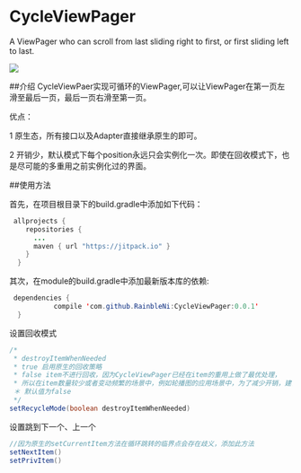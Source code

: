# CycleViewPager
A ViewPager who can scroll from last sliding right to first, or first sliding left to last. 

[![](https://jitpack.io/v/RainbleNi/CycleViewPager.svg)](https://jitpack.io/#RainbleNi/CycleViewPager)

##介绍
CycleViewPaer实现可循环的ViewPager,可以让ViewPager在第一页左滑至最后一页，最后一页右滑至第一页。

优点：

1 原生态，所有接口以及Adapter直接继承原生的即可。

2 开销少，默认模式下每个position永远只会实例化一次。即使在回收模式下，也是尽可能的多重用之前实例化过的界面。


##使用方法

首先，在项目根目录下的build.gradle中添加如下代码：

```java
 allprojects {
    repositories {
      ...
      maven { url "https://jitpack.io" }
    }
  }
```
其次，在module的build.gradle中添加最新版本库的依赖:
```java
 dependencies {
           compile 'com.github.RainbleNi:CycleViewPager:0.0.1'
  }
```
设置回收模式
```java
/*
 * destroyItemWhenNeeded 
 * true 启用原生的回收策略
 * false item不进行回收，因为CycleViewPager已经在item的重用上做了最优处理，
 * 所以在item数量较少或者变动频繁的场景中，例如轮播图的应用场景中，为了减少开销，建议为false
 ＊ 默认值为false
 */
setRecycleMode(boolean destroyItemWhenNeeded)
```

设置跳到下一个、上一个
```java
//因为原生的setCurrentItem方法在循环跳转的临界点会存在歧义，添加此方法
setNextItem()
setPrivItem()
```
